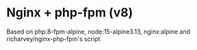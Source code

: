 # Nginx + php-fpm (v8)

Based on php:8-fpm-alpine, node:15-alpine3.13, nginx:alpine and richarvey/nginx-php-fpm's script

